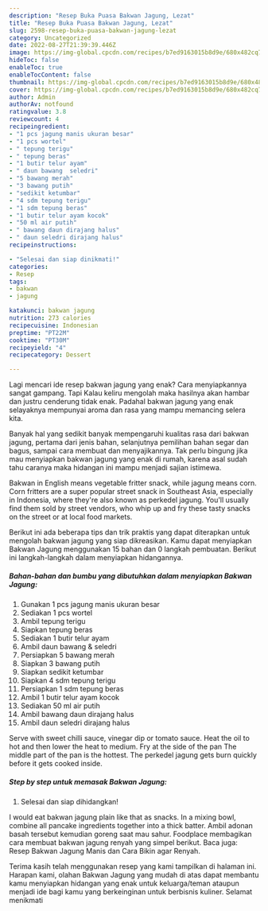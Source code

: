 ```yaml
---
description: "Resep Buka Puasa Bakwan Jagung, Lezat"
title: "Resep Buka Puasa Bakwan Jagung, Lezat"
slug: 2598-resep-buka-puasa-bakwan-jagung-lezat
category: Uncategorized
date: 2022-08-27T21:39:39.446Z
image: https://img-global.cpcdn.com/recipes/b7ed9163015b8d9e/680x482cq70/bakwan-jagung-foto-resep-utama.jpg
hideToc: false
enableToc: true
enableTocContent: false
thumbnail: https://img-global.cpcdn.com/recipes/b7ed9163015b8d9e/680x482cq70/bakwan-jagung-foto-resep-utama.jpg
cover: https://img-global.cpcdn.com/recipes/b7ed9163015b8d9e/680x482cq70/bakwan-jagung-foto-resep-utama.jpg
author: Admin
authorAv: notfound
ratingvalue: 3.8
reviewcount: 4
recipeingredient:
- "1 pcs jagung manis ukuran besar"
- "1 pcs wortel"
- " tepung terigu"
- " tepung beras"
- "1 butir telur ayam"
- " daun bawang  seledri"
- "5 bawang merah"
- "3 bawang putih"
- "sedikit ketumbar"
- "4 sdm tepung terigu"
- "1 sdm tepung beras"
- "1 butir telur ayam kocok"
- "50 ml air putih"
- " bawang daun dirajang halus"
- " daun seledri dirajang halus"
recipeinstructions:

- "Selesai dan siap dinikmati!"
categories:
- Resep
tags:
- bakwan
- jagung

katakunci: bakwan jagung 
nutrition: 273 calories
recipecuisine: Indonesian
preptime: "PT22M"
cooktime: "PT30M"
recipeyield: "4"
recipecategory: Dessert

---
```



Lagi mencari ide resep bakwan jagung yang enak? Cara menyiapkannya sangat gampang. Tapi Kalau keliru mengolah maka hasilnya akan hambar dan justru cenderung tidak enak. Padahal bakwan jagung yang enak selayaknya mempunyai aroma dan rasa yang mampu memancing selera kita.


Banyak hal yang sedikit banyak mempengaruhi kualitas rasa dari bakwan jagung, pertama dari jenis bahan, selanjutnya pemilihan bahan segar dan bagus, sampai cara membuat dan menyajikannya. Tak perlu bingung jika mau menyiapkan bakwan jagung yang enak di rumah, karena asal sudah tahu caranya maka hidangan ini mampu menjadi sajian istimewa.

Bakwan in English means vegetable fritter snack, while jagung means corn. Corn fritters are a super popular street snack in Southeast Asia, especially in Indonesia, where they&#39;re also known as perkedel jagung. You&#39;ll usually find them sold by street vendors, who whip up and fry these tasty snacks on the street or at local food markets.


Berikut ini ada beberapa tips dan trik praktis yang dapat diterapkan untuk mengolah bakwan jagung yang siap dikreasikan. Kamu dapat menyiapkan Bakwan Jagung menggunakan 15 bahan dan 0 langkah pembuatan. Berikut ini langkah-langkah dalam menyiapkan hidangannya.

<!--inarticleads1-->

##### Bahan-bahan dan bumbu yang dibutuhkan dalam menyiapkan Bakwan Jagung:

1. Gunakan 1 pcs jagung manis ukuran besar
1. Sediakan 1 pcs wortel
1. Ambil  tepung terigu
1. Siapkan  tepung beras
1. Sediakan 1 butir telur ayam
1. Ambil  daun bawang &amp; seledri
1. Persiapkan 5 bawang merah
1. Siapkan 3 bawang putih
1. Siapkan sedikit ketumbar
1. Siapkan 4 sdm tepung terigu
1. Persiapkan 1 sdm tepung beras
1. Ambil 1 butir telur ayam kocok
1. Sediakan 50 ml air putih
1. Ambil  bawang daun dirajang halus
1. Ambil  daun seledri dirajang halus


Serve with sweet chilli sauce, vinegar dip or tomato sauce. Heat the oil to hot and then lower the heat to medium. Fry at the side of the pan The middle part of the pan is the hottest. The perkedel jagung gets burn quickly before it gets cooked inside. 

<!--inarticleads2-->

##### Step by step untuk memasak Bakwan Jagung:


1. Selesai dan siap dihidangkan!

I would eat bakwan jagung plain like that as snacks. In a mixing bowl, combine all pancake ingredients together into a thick batter. Ambil adonan basah tersebut kemudian goreng saat mau sahur. Foodplace membagikan cara membuat bakwan jagung renyah yang simpel berikut. Baca juga: Resep Bakwan Jagung Manis dan Cara Bikin agar Renyah. 

Terima kasih telah menggunakan resep yang kami tampilkan di halaman ini. Harapan kami, olahan Bakwan Jagung yang mudah di atas dapat membantu kamu menyiapkan hidangan yang enak untuk keluarga/teman ataupun menjadi ide bagi kamu yang berkeinginan untuk berbisnis kuliner. Selamat menikmati
